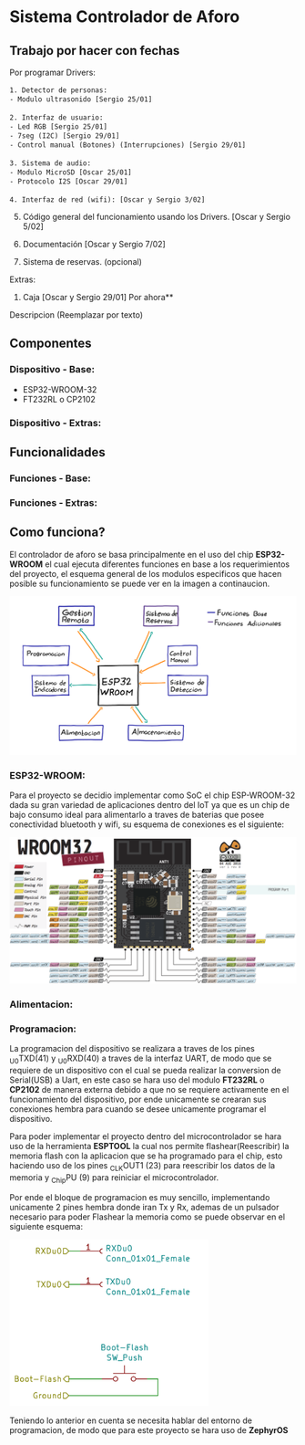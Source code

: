 # Sistema Controlador de Aforo
## Trabajo por hacer con fechas
Por programar Drivers:

	1. Detector de personas:
	- Modulo ultrasonido [Sergio 25/01]

	2. Interfaz de usuario:
	- Led RGB [Sergio 25/01]
	- 7seg (I2C) [Sergio 29/01]
	- Control manual (Botones) (Interrupciones) [Sergio 29/01]

	3. Sistema de audio:
	- Modulo MicroSD [Oscar 25/01]
	- Protocolo I2S [Oscar 29/01]

	4. Interfaz de red (wifi): [Oscar y Sergio 3/02]


5. Código general del funcionamiento usando los Drivers. [Oscar y Sergio 5/02]

6. Documentación [Oscar y Sergio 7/02]

7. Sistema de reservas. (opcional)

Extras:

1. Caja [Oscar y Sergio 29/01] Por ahora**


Descripcion (Reemplazar por texto)

## Componentes
### Dispositivo - Base:
- ESP32-WROOM-32
- FT232RL o CP2102
### Dispositivo - Extras:


## Funcionalidades

### Funciones - Base:

### Funciones - Extras:

## Como funciona? 
El controlador de aforo se basa principalmente en el uso del chip **ESP32-WROOM** el cual ejecuta diferentes funciones en base a los requerimientos del proyecto, el esquema general de los modulos especificos que hacen posible su funcionamiento se puede ver en la imagen a continaucion.

![Esquema de funcionalidades - Controlador de Aforo](/Imagenes/Esquema-Controlador-de-Aforo.png)

### **ESP32-WROOM:**

Para el proyecto se decidio implementar como SoC el chip ESP-WROOM-32 dada su gran variedad de aplicaciones dentro del IoT ya que es un chip de bajo consumo ideal para alimentarlo a traves de baterias que posee conectividad bluetooth y wifi, su esquema de conexiones es el siguiente:

![Esquema de conexiones ESP32-WROOM-32 - Controlador de Aforo](/Imagenes/ESP32-WROOM-32-pinout.png)

### **Alimentacion:**

### **Programacion:**

La programacion del dispositivo se realizara a traves de los pines <sub>U0</sub>TXD(41) y <sub>U0</sub>RXD(40) a traves de la interfaz UART, de modo que se requiere de un dispositivo con el cual se pueda realizar la conversion de Serial(USB) a Uart, en este caso se hara uso del modulo **FT232RL** o **CP2102** de manera externa debido a que no se requiere activamente en el funcionamiento del dispositivo, por ende unicamente se crearan sus conexiones hembra para cuando se desee unicamente programar el dispositivo.

Para poder implementar el proyecto dentro del microcontrolador se hara uso de la herramienta **ESPTOOL** la cual nos permite flashear(Reescribir) la memoria flash con la aplicacion que se ha programado para el chip, esto haciendo uso de los pines <sub>CLK</sub>OUT1 (23) para reescribir los datos de la memoria y <sub>Chip</sub>PU (9) para reiniciar el microcontrolador.

Por ende el bloque de programacion es muy sencillo, implementando unicamente 2 pines hembra donde iran Tx y Rx, ademas de un pulsador necesario para poder Flashear la memoria como se puede observar en el siguiente esquema:

<img src="./Imagenes/KiCAD-Esquema-Programador.png" alt='KiCAD - Conexiones fisicas del programador - Controlador de Aforo' width="350px"/>

Teniendo lo anterior en cuenta se necesita hablar del entorno de programacion, de modo que para este proyecto se hara uso de **ZephyrOS**
